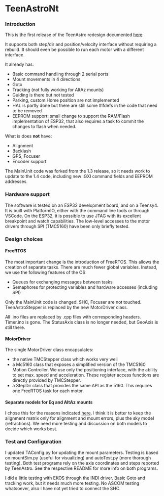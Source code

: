 TeenAstroNt
======  
### Introduction

This is the first release of the TeenAstro redesign documented [here](https://fdesvallees.github.io/teenastro_v3/teenastro_v3/)

It supports both step/dir and position/velocity interface without requiring a rebuild. It should even be possible to run each motor with a different interface.

It already has: 

- Basic command handling through 2 serial ports 
- Mount movements in 4 directions
- Goto
- Tracking (not fully working for AltAz mounts)
- Guiding is there but not tested
- Parking, custom Home position are not implemented
- HAL is partly done but there are still some #ifdefs in the code that need to be removed
- EEPROM support: small change to support the RAM/Flash implementation of ESP32, that also requires a task to commit the changes to flash when needed. 



What is does **not** have:

- Alignment
- Backlash
- GPS, Focuser
- Encoder support

The MainUnit code was forked from the 1.3 release, so it needs work to update to the 1.4 code, including new :GXI command fields and EEPROM addresses.

### Hardware support

The software is tested on an ESP32 development board, and on a Teensy4. It is built with PlatformIO, either with the command line tools or through VSCode. On the ESP32, it is possible to use JTAG with its excellent breakpoint and watch capabilities. The low-level accesses to the motor drivers through SPI (TMC5160) have been only briefly tested.

### Design choices

#### FreeRTOS

The most important change is the introduction of FreeRTOS. This allows the creation of separate tasks. There are much fewer global variables. Instead, we use the following features of the OS:

- Queues for exchanging messages between tasks
- Semaphores for protecting variables and hardware accesses (including SPI)

Only the MainUnit code is changed. SHC, Focuser are not touched. TeenAstroStepper is replaced by the new MotorDriver class.

All .ino files are replaced by .cpp files with corresponding headers. Timer.ino is gone. The StatusAxis class is no longer needed, but GeoAxis is still there.

#### MotorDriver 

The single MotorDriver class encapsulates:

- the native TMCStepper class which works very well
- a Mc5160 class that exposes a simplified version of the TMC5160 Motion Controller. We use only the positioning interface, with the ability to set max. speed and acceleration. These register access functions are directly provided by TMCStepper.
- a StepDir class that provides the same API as the 5160. This requires one FreeRTOS task for each motor.

#### Separate models for Eq and AltAz mounts

I chose this for the reasons indicated [here](https://fdesvallees.github.io/teenastro_v3/teenastro_v3/#alignment-equatorial-vs-altaz-mounts). I think it is better to keep the alignment matrix only for alignment and mount errors, plus the sky model (refractions). We need more testing and discussion on both models to decide which works best.



### Test and Configuration

I updated TAConfig.py for updating the mount parameters. Testing is based on mountSim.py (useful for visualizing) and autoTest.py (more thorough testing). Both test programs rely on the axis coordinates and steps reported by TeenAstro. See the respective README for more info on both programs.

I did a little testing with EKOS through the INDI driver. Basic Goto and tracking work, but it needs much more testing. No ASCOM testing whatsoever, also I have not yet tried to connect the SHC.



